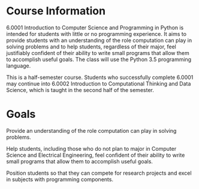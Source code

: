 # Course Information

6.0001 Introduction to Computer Science and Programming in Python is intended for students with little or no programming experience. It aims to provide students with an understanding of the role computation can play in solving problems and to help students, regardless of their major, feel justifiably confident of their ability to write small programs that allow them to accomplish useful goals. The class will use the Python 3.5 programming language.

This is a half-semester course. Students who successfully complete 6.0001 may continue into 6.0002 Introduction to Computational Thinking and Data Science, which is taught in the second half of the semester.

# Goals
Provide an understanding of the role computation can play in solving problems.

Help students, including those who do not plan to major in Computer Science and Electrical Engineering, feel confident of their ability to write small programs that allow them to accomplish useful goals.

Position students so that they can compete for research projects and excel in subjects with programming components.
